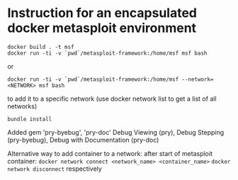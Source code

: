 # Instruction for an encapsulated docker metasploit environment
```
docker build . -t msf
docker run -ti -v `pwd`/metasploit-framework:/home/msf msf bash
```
or

```
docker run -ti -v `pwd`/metasploit-framework:/home/msf --network=<NETWORK> msf bash
``` 
to add it to a specific network (use docker network list to get a list of all networks)

`bundle install`

Added gem 'pry-byebug', 'pry-doc'
Debug Viewing (pry), Debug Stepping (pry-byebug), Debug with Documentation (pry-doc)

Alternative way to add container to a network:
after start of metasploit container:
`docker network connect <network_name> <container_name>` 
`docker network disconnect` 
respectively

